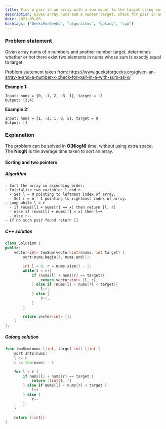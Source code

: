 ```yaml
---
title: Find a pair in an array with a sum equal to the target using sorting
description: Given array nums and a number target, check for pair in nums with sum as target.
date: 2021-03-06
hashtags: ["GeeksForGeeks", "algorithms", "golang", "cpp"]
---
```


### Problem statement

Given array nums of n numbers and another number target, determines
whether or not there exist two elements in nums whose sum is exactly equal to target.

Problem statement taken from:
<a href="https://www.geeksforgeeks.org/given-an-array-a-and-a-number-x-check-for-pair-in-a-with-sum-as-x/" target="_blank">
  https://www.geeksforgeeks.org/given-an-array-a-and-a-number-x-check-for-pair-in-a-with-sum-as-x/
</a>

**Example 1:**
```
Input: nums = {0, -1, 2, -3, 1}, target = -2
Output: [3,4]
```

**Example 2:**
```
Input: nums = {1, -2, 1, 0, 5}, target = 0
Output: []
```

### Explanation

The problem can be solved in **O(NlogN)** time, without using extra space.
The **NlogN** is the average time taken to sort an array.

#### Sorting and two pointers

##### Algorithm

```
- Sort the array in ascending order.
- Initialize two variables l and r.
  - Set l = 0 pointing to leftmost index of array.
  - Set r = n - 1 pointing to rightmost index of array.
- Loop while l < r
  - if (nums[l] + nums[r] == x) then return [l, r]
  - else if (nums[l] + nums[r] < x) then l++
  - else r--
- If no such pair found return []
```

##### C++ solution

```cpp
class Solution {
public:
    vector<int> twoSum(vector<int>&nums, int target) {
        sort(nums.begin(), nums.end());

        int l = 0, r = nums.size() - 1;
        while(l < r){
            if (nums[l] + nums[r] == target){
                return vector<int> {l, r};
            } else if (nums[l] + nums[r] < target){
                l++;
            } else {
                r--;
            }
        }

        return vector<int> {};
    }
};
```

##### Golang solution

```go
func twoSum(nums []int, target int) []int {
    sort.Ints(nums)
    l := 0
    r := len(nums) - 1

    for l < r {
        if nums[l] + nums[r] == target {
            return []int{l, r}
        } else if nums[l] + nums[r] < target {
            l++
        } else {
            r--
        }
    }

    return []int{}
}
```
